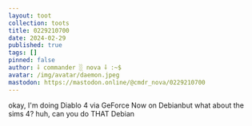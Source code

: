 ```yaml
---
layout: toot
collection: toots
title: 0229210700
date: 2024-02-29
published: true
tags: []
pinned: false
author: ⸸ commander ░ nova ⸸ :~$
avatar: /img/avatar/daemon.jpeg
mastodon: https://mastodon.online/@cmdr_nova/0229210700
---
```


okay, I'm doing Diablo 4 via GeForce Now on Debianbut what about the sims 4? huh, can you do THAT Debian
